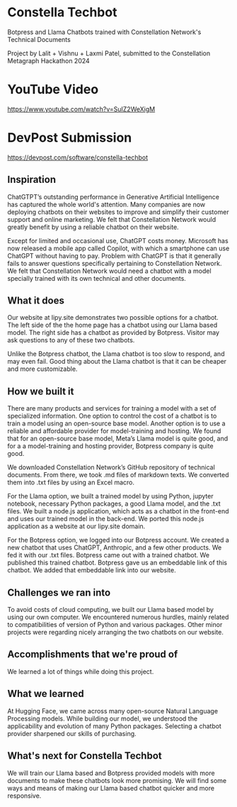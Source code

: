 # Constella Techbot

Botpress and Llama Chatbots trained with Constellation Network's Technical Documents

Project by Lalit + Vishnu + Laxmi Patel, submitted to the Constellation Metagraph Hackathon 2024

# YouTube Video

https://www.youtube.com/watch?v=SuIZ2WeXigM

# DevPost Submission

https://devpost.com/software/constella-techbot

## Inspiration

ChatGTPT’s outstanding performance in Generative Artificial Intelligence has captured the whole world's attention. Many companies are now deploying chatbots on their websites to improve and simplify their customer support and online marketing. We felt that Constellation Network would greatly benefit by using a reliable chatbot on their website.

Except for limited and occasional use, ChatGPT costs money. Microsoft has now released a mobile app called Copilot, with which a smartphone can use ChatGPT without having to pay. Problem with ChatGPT is that it generally fails to answer questions specifically pertaining to Constellation Network. We felt that Constellation Network would need a chatbot with a model specially trained with its own technical and other documents.

## What it does

Our website at lipy.site demonstrates two possible options for a chatbot. The left side of the the home page has a chatbot using our Llama based model. The right side has a chatbot as provided by Botpress. Visitor may ask questions to any of these two chatbots.

Unlike the Botpress chatbot, the Llama chatbot is too slow to respond, and may even fail. Good thing about the Llama chatbot is that it can be cheaper and more customizable.

## How we built it

There are many products and services for training a model with a set of specialized information. One option to control the cost of a chatbot is to train a model using an open-source base model. Another option is to use a reliable and affordable provider for model-training and hosting. We found that for an open-source base model, Meta’s Llama model is quite good, and for a a model-training and hosting provider, Botpress company is quite good.

We downloaded Constellation Network’s GitHub repository of technical documents. From there, we took .md files of markdown texts. We converted them into .txt files by using an Excel macro.

For the Llama option, we built a trained model by using Python, jupyter notebook, necessary Python packages, a good Llama model, and the .txt files. We built a node.js application, which acts as a chatbot in the front-end and uses our trained model in the back-end. We ported this node.js application as a website at our lipy.site domain.

For the Botpress option, we logged into our Botpress account. We created a new chatbot that uses ChatGPT, Anthropic, and a few other products. We fed it with our .txt files. Botpress came out with a trained chatbot. We published this trained chatbot. Botpress gave us an embeddable link of this chatbot. We added that embeddable link into our website.

## Challenges we ran into

To avoid costs of cloud computing, we built our Llama based model by using our own computer. We encountered numerous hurdles, mainly related to compatibilities of version of Python and various packages. Other minor projects were regarding nicely arranging the two chatbots on our website.

## Accomplishments that we're proud of

We learned a lot of things while doing this project.

## What we learned

At Hugging Face, we came across many open-source Natural Language Processing models. While building our model, we understood the applicability and evolution of many Python packages. Selecting a chatbot provider sharpened our skills of purchasing.

## What's next for Constella Techbot

We will train our Llama based and Botpress provided models with more documents to make these chatbots look more promising. We will find some ways and means of making our Llama based chatbot  quicker and more responsive.
